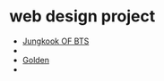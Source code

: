 # web design project
<ul>

<li><a href="Jungkook.html" target="_blank">Jungkook OF BTS</a><li>
<li><a href="index.html" target="_blank">Golden</a><li>

</ul>
